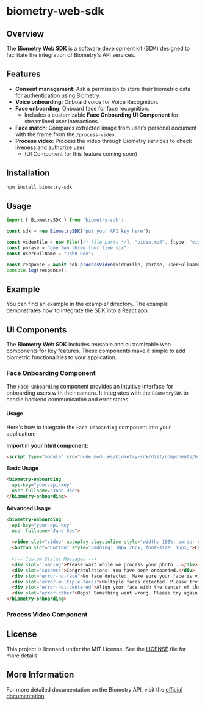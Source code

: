 # biometry-web-sdk

## Overview
The **Biometry Web SDK** is a software development kit (SDK) designed to facilitate the integration of Biometry's API services.

## Features
- **Consent management**: Ask a permission to store their biometric data for authentication using Biometry.
- **Voice onboarding**: Onboard voice for Voice Recognition.
- **Face onboarding**: Onboard face for face recognition.
  - Includes a customizable **Face Onboarding UI Component** for streamlined user interactions.
- **Face match**: Compares extracted image from user’s personal document with the frame from the `/process-video.`
- **Process video**: Process the video through Biometry services to check liveness and authorize user.
  - (UI Component for this feature coming soon)

## Installation
```bash
npm install biometry-sdk
```

## Usage
```typescript
import { BiometrySDK } from 'biometry-sdk';

const sdk = new BiometrySDK('put your API key here');

const videoFile = new File([/* file parts */], "video.mp4", {type: "video/mp4"});
const phrase = "one two three four five six";
const userFullName = "John Doe";

const response = await sdk.processVideo(videoFile, phrase, userFullName);
console.log(response);
```

## Example

You can find an example in the example/ directory. The example demonstrates how to integrate the SDK into a React app.

## UI Components
The **Biometry Web SDK** includes reusable and customizable web components for key features. These components make it simple to add biometric functionalities to your application.

### Face Onboarding Component
The `Face Onboarding` component provides an intuitive interface for onboarding users with their camera. It integrates with the `BiometrySDK` to handle backend communication and error states.

#### Usage
Here's how to integrate the `Face Onboarding` component into your application:

**Import in your html component:**
```html
<script type="module" src="node_modules/biometry-sdk/dist/components/biometry-onboarding.js"></script>
```

**Basic Usage**
```html
<biometry-onboarding
  api-key="your-api-key"
  user-fullname="John Doe">
</biometry-onboarding>
```

**Advanced Usage**
```html
<biometry-onboarding
  api-key="your-api-key"
  user-fullname="Jane Doe">
  
  <video slot="video" autoplay playsinline style="width: 100%; border-radius: 10px;"></video>
  <button slot="button" style="padding: 10px 20px; font-size: 16px;">Capture</button>
  
  <!-- Custom Status Messages -->
  <div slot="loading">Please wait while we process your photo...</div>
  <div slot="success">Congratulations! You have been onboarded.</div>
  <div slot="error-no-face">No face detected. Make sure your face is visible.</div>
  <div slot="error-multiple-faces">Multiple faces detected. Please try again alone.</div>
  <div slot="error-not-centered">Align your face with the center of the screen.</div>
  <div slot="error-other">Oops! Something went wrong. Please try again.</div>
</biometry-onboarding>
```

### Process Video Component

## License

This project is licensed under the MIT License. See the [LICENSE](LICENSE) file for more details.

## More Information

For more detailed documentation on the Biometry API, visit the [official documentation](https://developer.biometrysolutions.com/overview/).
